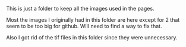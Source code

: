 This is just a folder to keep all the images used in the pages.

Most the images I originally had in this folder are here except for 2 that seem to be too big for github. Will need to find a way to fix that.

Also I got rid of the tif files in this folder since they were unnecessary.

